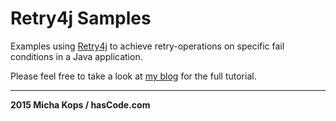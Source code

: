 # Retry4j Samples

Examples using [Retry4j] to achieve retry-operations on specific fail conditions in a Java application.

Please feel free to take a look at [my blog] for the full tutorial.

---

**2015 Micha Kops / hasCode.com**

   [my blog]:http://www.hascode.com/
   [Retry4j]:https://github.com/elennick/retry4j